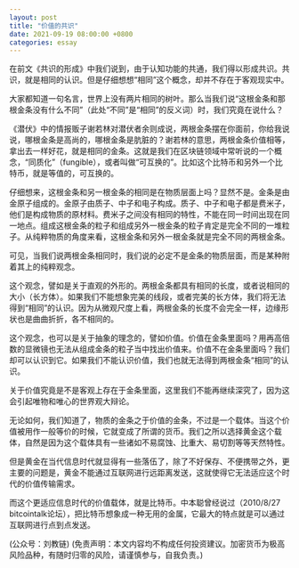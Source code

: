 ```yaml
---
layout: post
title: "价值的共识"
date: 2021-09-19 08:00:00 +0800
categories: essay
---
```


在前文《共识的形成》中我们说到，由于认知功能的共通，我们得以形成共识。共识，就是相同的认识。但是仔细想想“相同”这个概念，却并不存在于客观现实中。

大家都知道一句名言，世界上没有两片相同的树叶。那么当我们说“这根金条和那根金条没有什么不同”（此处“不同”是“相同”的反义词）时，我们究竟在说什么？

《潜伏》中的情报贩子谢若林对潜伏者余则成说，两根金条摆在你面前，你给我说说，哪根金条是高尚的，哪根金条是肮脏的？谢若林的意思，两根金条价值相等，拿出去一样好花，就是相同的金条。这就是我们在区块链领域中常听说的一个概念，“同质化”（fungible），或者叫做“可互换的”。比如这个比特币和另外一个比特币，就是等值的，可互换的。

仔细想来，这根金条和另一根金条的相同是在物质层面上吗？显然不是。金条是由金原子组成的。金原子由质子、中子和电子构成。质子、中子和电子都是费米子，他们是构成物质的原材料。费米子之间没有相同的特性，不能在同一时间出现在同一地点。组成这根金条的粒子和组成另外一根金条的粒子肯定是完全不同的一堆粒子。从纯粹物质的角度来看，这根金条和另外一根金条就是完全不同的两根金条。

可见，当我们说两根金条相同时，我们说的必定不是金条的物质层面，而是某种附着其上的纯粹观念。

这个观念，譬如是关于直观的外形的。两根金条都具有相同的长度，或者说相同的大小（长方体）。如果我们不能想象完美的线段，或者完美的长方体，我们将无法得到“相同”的认识。因为从微观尺度上看，两根金条的长度不会完全一样，边缘形状也是曲曲折折，各不相同的。

这个观念，也可以是关于抽象的理念的，譬如价值。价值在金条里面吗？用再高倍数的显微镜也无法从组成金条的粒子当中找出价值来。价值不在金条里面吗？我们却可以认识到它。如果我们不能认识价值，我们也就无法得到两根金条“相同”的认识。

关于价值究竟是不是客观上存在于金条里面，这里我们不能再继续深究了，因为这会引起唯物和唯心的世界观大辩论。

无论如何，我们知道了，物质的金条之于价值的金条，不过是一个载体。当这个价值被用作一般等价的时候，它就变成了所谓的货币。我们之所以选择黄金这个载体，自然是因为这个载体具有一些诸如不易腐蚀、比重大、易切割等等天然特性。

但是黄金在当代信息时代就显得有一些落伍了，除了不好保存、不便携带之外，更主要的问题是，黄金不能通过互联网进行远距离发送，这就使得它无法适应这个时代的价值传输需求。

而这个更适应信息时代的价值载体，就是比特币。中本聪曾经说过（2010/8/27 bitcointalk论坛），把比特币想象成一种无用的金属，它最大的特点就是可以通过互联网进行点到点发送。

(公众号：刘教链)
(免责声明：本文内容均不构成任何投资建议。加密货币为极高风险品种，有随时归零的风险，请谨慎参与，自我负责。)